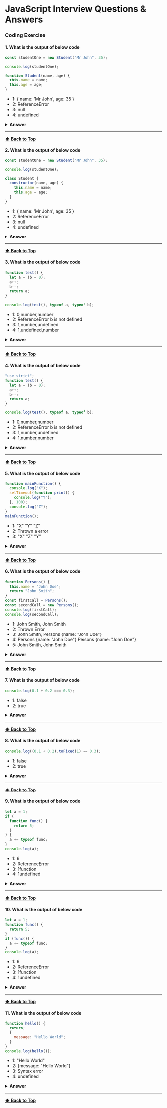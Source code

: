 # JavaScript Interview Questions & Answers

### Coding Exercise

#### 1. What is the output of below code

```javascript
const studentOne = new Student("Mr John", 35);

console.log(studentOne);

function Student(name, age) {
  this.name = name;
  this.age = age;
}
```

- 1: { name: 'Mr John', age: 35 }
- 2: ReferenceError
- 3: null
- 4: undefined

<details><summary><b>Answer</b></summary>
<p>

##### Answer: 1

The function declarations are hoisted similar to any variables. So the placement for `Student` function declaration doesn't make any difference.

</p>
</details>

---

**[⬆ Back to Top](#Coding-Exercise)**

#### 2. What is the output of below code

```javascript
const studentOne = new Student("Mr John", 35);

console.log(studentOne);

class Student {
  constructor(name, age) {
    this.name = name;
    this.age = age;
  }
}
```

- 1: { name: 'Mr John', age: 35 }
- 2: ReferenceError
- 3: null
- 4: undefined

<details><summary><b>Answer</b></summary>
<p>

##### Answer: 2

Create object with function constructor hoisting will behave like a normal function declaration hoisting but in the time of class it will give thrown an ReferenceError can not access `Student` before initialization.

</p>
</details>

---

**[⬆ Back to Top](#Coding-Exercise)**

#### 3. What is the output of below code

```javascript
function test() {
  let a = (b = 0);
  a++;
  b--;
  return a;
}

console.log(test(), typeof a, typeof b);
```

- 1: 0,number,number
- 2: ReferenceError b is not defined
- 3: 1,number,undefined
- 4: 1,undefined,number

<details><summary><b>Answer</b></summary>
<p>

##### Answer: 4

Concept need to understand this problem :

- increment decrement operator workflow
- Scope

Here in the test function when it called:

- 1st new variable is declared as `a` and also assign value by `b = 0`
- Actually here `b` is another variable which is declared in the global scope.
- The scenario is look like this :
  ```javascript
  let a = b;
  b = 0;
  ```
  Here `b` is in the global scope. You can access this `b` in window or global object.
- After increment by 1 (a++) `a` is now `1` and after decrement by 1 (b--) b is now `-1'
- Test() function returns `a` which is `1`
  -typeof `a` is `undefined` because it is not exist outside the function scope
  -typeof `b` is `number`

</p>
</details>

---

**[⬆ Back to Top](#Coding-Exercise)**

#### 4. What is the output of below code

```javascript
"use strict";
function test() {
  let a = (b = 0);
  a++;
  b--;
  return a;
}

console.log(test(), typeof a, typeof b);
```

- 1: 0,number,number
- 2: ReferenceError b is not defined
- 3: 1,number,undefined
- 4: 1,number,number

<details><summary><b>Answer</b></summary>
<p>

##### Answer: 2

Concept need to understand this problem :

- increment decrement operator workflow
- Scope
- workflow of use strict

Here in the test function when it called:

- 1st new variable is declared as `a` and also assign value by `b = 0`
- Actually here `b` is not declared in the global scope implicitly way because of `use strict`.
- That's why it gave a `ReferenceError error b is not defined `

</p>
</details>

---

**[⬆ Back to Top](#Coding-Exercise)**

#### 5. What is the output of below code

```javascript
function mainFunction() {
  console.log("X");
  setTimeout(function print() {
    console.log("Y");
  }, 100);
  console.log("Z");
}
mainFunction();
```

- 1: "X" "Y" "Z"
- 2: Thrown a error
- 3: "X" "Z" "Y"

<details><summary><b>Answer</b></summary>
<p>

##### Answer: 3

Concept need to understand this problem :

- How JavaScript handle Asynchronous request

Coding WorkFlow:

- In JavaScript when there have any Asynchronous behavior has found, Then engine keeps that type of request into WebAPI and execute all others Non Asynchronous request. After finish those request it will come to the Call Stack through out Call back queue and event loop.

</p>
</details>

---

**[⬆ Back to Top](#Coding-Exercise)**

#### 6. What is the output of below code

```javascript
function Persons() {
  this.name = "John Doe";
  return "John Smith";
}
const firstCall = Persons();
const secondCall = new Persons();
console.log(firstCall);
console.log(secondCall);
```

- 1: John Smith, John Smith
- 2: Thrown Error
- 3: John Smith, Persons {name: "John Doe"}
- 4: Persons {name: "John Doe"} Persons {name: "John Doe"}
- 5: John Smith, John Smith

<details><summary><b>Answer</b></summary>
<p>

##### Answer: 3

Here when the firstCall happen it will call that function with out `new Key word`. That's why it will return `"John Smith"`. Because without using `new keyword` a constructor function can not create a instance of a object.
So when the `secondCall` happen with new keyword that time it will create a instance of `Persons` constructor and give that instance as an output object.

</p>
</details>

---

**[⬆ Back to Top](#Coding-Exercise)**

#### 7. What is the output of below code

```javascript
console.log(0.1 + 0.2 === 0.3);
```

- 1: false
- 2: true

<details><summary><b>Answer</b></summary>
<p>

##### Answer: 1

It will happen because of floating problem. If we make a addition between `0.1 + 0.2` it will give a result of `0.300000000004` somethings like this.
So Comparing between `0.1 + 0.2 == 0.3` is like `0.3000000004 == 0.3` which is no make sense. So that it will give false

</p>
</details>

---

**[⬆ Back to Top](#Coding-Exercise)**

#### 8. What is the output of below code

```javascript
console.log((0.1 + 0.2).toFixed(1) == 0.3);
```

- 1: false
- 2: true

<details><summary><b>Answer</b></summary>
<p>

##### Answer: 2

When we compare between `0.1 + 0.2 == 0.3` it will look like this `0.30000004 == 0.3` that's why it will give false but when we use `toFixed(1)` method,
We know toFixed() method will fixed the fractional in a fix range. When we fix that amount to `(1)` that time actually it will compare like this way -
`0.3 ==`

</p>
</details>

---

**[⬆ Back to Top](#Coding-Exercise)**

#### 9. What is the output of below code

```javascript
let a = 1;
if (
  function func() {
    return 5;
  }
) {
  a += typeof func;
}
console.log(a);
```

- 1: 6
- 2: ReferenceError
- 3: 1function
- 4: 1undefined

<details><summary><b>Answer</b></summary>
<p>

##### Answer: 4

We know that in the if block it just keep a expression. So here in the if condition block a `function` exist but it will keep the expression not a function reference. So here `func(){}` will just convert to boolean.
Since there don't have any reference of `function` `func (){}` so it's type is `undefined` because of `hoisting`.
So ultimately it will just concat `1` with `undefined` and give a result `1undefined` because of assign operator `+=` assignment operator

</p>
</details>

---

**[⬆ Back to Top](#Coding-Exercise)**

#### 10. What is the output of below code

```javascript
let a = 1;
function func() {
  return 5;
}
if (func()) {
  a += typeof func;
}
console.log(a);
```

- 1: 6
- 2: ReferenceError
- 3: 1function
- 4: 1undefined

<details><summary><b>Answer</b></summary>
<p>

##### Answer: 3

In the if condition block `func()` is `true`. So it will concat `1` with `typeof` `func()` is `function` . So the new value of `a` will be `1function`

</p>
</details>

---

**[⬆ Back to Top](#Coding-Exercise)**

#### 11. What is the output of below code

```javascript
function hello() {
  return;
  {
    message: "Hello World";
  }
}
console.log(hello());
```

- 1: "Hello World"
- 2: {message: "Hello World"}
- 3: Syntax error
- 4: undefined

<details><summary><b>Answer</b></summary>
<p>

##### Answer: 4

Because of using `;` after return the statement will end and return `undefined`.

</p>
</details>

---

**[⬆ Back to Top](#Coding-Exercise)**
